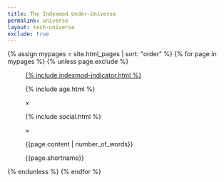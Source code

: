 ```yaml
---
title: The Indexmod Under-Universe
permalink: universe
layout: tech-universe
exclude: true
---
```

<wrap>

{% assign mypages = site.html_pages | sort: "order" %}
{% for page in mypages %}
{% unless page.exclude %}
<figure>
<a href="{{ page.permalink | absolute_url }}">{% include indexmod-indicator.html %}</a>
<figcaption>
<p class="age">{% include age.html %}</p>
<p class="formula">×</p>
<p class="social">{% include social.html %}</p>
<p class="formula">×</p>
<p class="words">{{page.content | number_of_words}}</p>
<p class="shortname">{{page.shortname}}</p></figcaption>
</figure>
{% endunless %}
{% endfor %}
</wrap>
